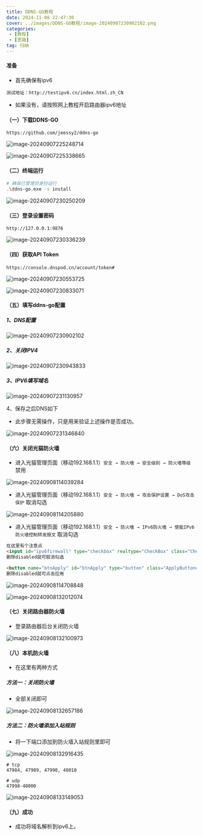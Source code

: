 ```yaml
---
title: DDNS-GO教程
date: 2024-11-08 22:47:30
cover: ../images/DDNS-GO教程/image-20240907230902102.png
categories: 
 - [教程]
 - [思路]
tag: 归纳
---
```


#### 准备

- 首先确保有ipv6

```
测试地址：http://testipv6.cn/index.html.zh_CN
```

- 如果没有，请按照网上教程开启路由器ipv6地址

#### （一）下载DDNS-GO

```
https://github.com/jeessy2/ddns-go
```

![image-20240907225248714](../images/DDNS-GO教程/image-20240907225248714.png)

![image-20240907225338665](../images/DDNS-GO教程/image-20240907225338665.png)

#### （二）终端运行

```bash
# 确保已管理员身份运行
.\ddns-go.exe -s install
```

![image-20240907230250209](../images/DDNS-GO教程/image-20240907230250209.png)

#### （三）登录设置密码

```
http://127.0.0.1:9876
```

![image-20240907230336239](../images/DDNS-GO教程/image-20240907230336239.png)

#### （四）获取API Token

```
https://console.dnspod.cn/account/token#
```

![image-20240907230553725](../images/DDNS-GO教程/image-20240907230553725.png)

![image-20240907230833071](../images/DDNS-GO教程/image-20240907230833071.png)

#### （五）填写ddns-go配置

##### 1、DNS配置

![image-20240907230902102](../images/DDNS-GO教程/image-20240907230902102.png)

##### 2、关闭IPV4

![image-20240907230943833](../images/DDNS-GO教程/image-20240907230943833.png)

##### 3、IPV6填写域名

![image-20240907231130957](../images/DDNS-GO教程/image-20240907231130957.png)

4、保存之后DNS如下

- 此步骤无需操作，只是用来验证上述操作是否成功。

![image-20240907231346840](../images/DDNS-GO教程/image-20240907231346840.png)

#### （六）关闭光猫防火墙

- 进入光猫管理页面（移动192.168.1.1）`安全 → 防火墙 → 安全级别 → 防火墙等级` 禁用

![image-20240908114039284](../images/DDNS-GO教程/image-20240908114039284.png)

- 进入光猫管理页面（移动192.168.1.1）`安全 → 防火墙 → 攻击保护设置 → DoS攻击保护` 取消勾选

![image-20240908114205880](../images/DDNS-GO教程/image-20240908114205880.png)

- 进入光猫管理页面（移动192.168.1.1）`安全 → 防火墙 → IPv6防火墙 → 使能IPv6防火墙控制转发报文` 取消勾选

```html
在这里有个注意点
<input id="ipv6firewall" type="checkbox" realtype="CheckBox" class="CheckBox osgidisable" bindfield="x.X_HW_IPv6FWDFireWallEnable" onclick="OnFirewallClick(this);" disabled>
删除disabled就可取消勾选

<button name="btnApply" id="btnApply" type="button" class="ApplyButtoncss buttonwidth_100px osgidisable" onclick="SubmitForm();" disabled=""><script>document.write(route_language['bbsp_app']);</script>应用</button>
删除disabled就可点击应用
```

![image-20240908114708848](../images/DDNS-GO教程/image-20240908114708848.png)

![image-20240908132012074](../images/DDNS-GO教程/image-20240908132012074.png)

#### （七）关闭路由器防火墙

- 登录路由器后台关闭防火墙

![image-20240908132100973](../images/DDNS-GO教程/image-20240908132100973.png)

#### （八）本机防火墙

- 在这里有两种方式

##### 方法一：关闭防火墙

- 全部关闭即可

![image-20240908132657186](../images/DDNS-GO教程/image-20240908132657186.png)

##### 方法二：防火墙添加入站规则

- 将一下端口添加到防火墙入站规则里即可

![image-20240908132916435](../images/DDNS-GO教程/image-20240908132916435.png)

```
# tcp
47984, 47989, 47990, 48010

# udp
47998-48000
```

![image-20240908133149053](../images/DDNS-GO教程/image-20240908133149053.png)

#### （九）成功

- 成功将域名解析到ipv6上。 
